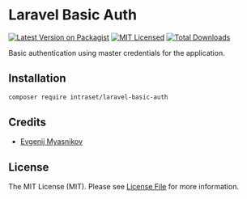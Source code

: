 # Laravel Basic Auth

[![Latest Version on Packagist](https://img.shields.io/packagist/v/intraset/laravel-basic-auth.svg?style=flat)](https://packagist.org/packages/intraset/laravel-basic-auth)
[![MIT Licensed](https://img.shields.io/badge/license-MIT-brightgreen.svg?style=flat)](LICENSE.md)
[![Total Downloads](https://img.shields.io/packagist/dt/intraset/laravel-basic-auth.svg?style=flat)](https://packagist.org/packages/intraset/laravel-basic-auth)

Basic authentication using master credentials for the application.

## Installation

```bash
composer require intraset/laravel-basic-auth
```

## Credits

- [Evgenij Myasnikov](https://github.com/emyasnikov)

## License

The MIT License (MIT). Please see [License File](LICENSE.md) for more information.
